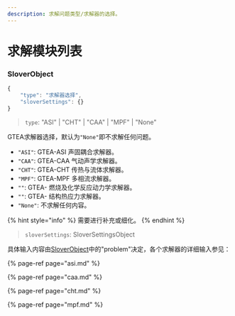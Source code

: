 ```yaml
---
description: 求解问题类型/求解器的选择。
---
```


# 求解模块列表

### SloverObject

```javascript
{
    "type": "求解器选择",
    "sloverSettings": {}
}
```

> `type`: "ASI" \| "CHT" \| "CAA" \| "MPF" \| "None"

GTEA求解器选择，默认为`"None"`即不求解任何问题。

* `"ASI"`: GTEA-ASI 声固耦合求解器。
* `"CAA"`: GTEA-CAA 气动声学求解器。
* `"CHT"`: GTEA-CHT 传热与流体求解器。
* `"MPF"`: GTEA-MPF 多相流求解器。
* `""`: GTEA- 燃烧及化学反应动力学求解器。
* `""`: GTEA- 结构热应力求解器。
* `"None"`: 不求解任何内容。

{% hint style="info" %}
需要进行补充或细化。
{% endhint %}

> `sloverSettings`: SloverSettingsObject

具体输入内容由[SloverObject](./#sloverobject)中的"problem"决定，各个求解器的详细输入参见：

{% page-ref page="asi.md" %}

{% page-ref page="caa.md" %}

{% page-ref page="cht.md" %}

{% page-ref page="mpf.md" %}



